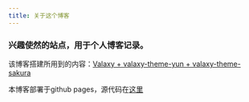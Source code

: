```yaml
---
title: 关于这个博客
---
```


### 兴趣使然的站点，用于个人博客记录。

该博客搭建所用到的内容：<u>Valaxy + valaxy-theme-yun + valaxy-theme-sakura</u>

本博客部署于github pages，源代码在[这里](https://github.com/ShigureYukina/ShigureYukina.github.io)
